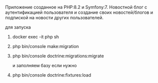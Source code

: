 Приложение созданное на PHP:8.2 и Symfony:7.
Новостной блог с аутентификацией пользователя и создание своих новостей/блогов и подпиской на новости других пользователей.

для запуска
1) docker exec -it php sh
2) php bin/console make:migration
3) php bin/console doctrine:migrations:migrate

    и заполняем базу если нужно
4) php bin/console doctrine:fixtures:load

